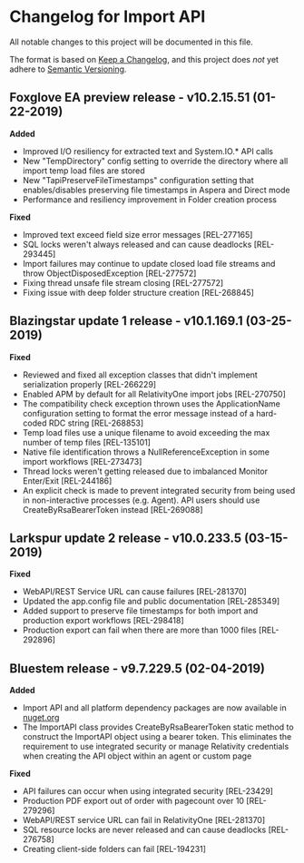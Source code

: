 # Changelog for Import API
All notable changes to this project will be documented in this file.
 
The format is based on [Keep a Changelog](https://keepachangelog.com/en/1.0.0/),
and this project does *not* yet adhere to [Semantic Versioning](https://semver.org/spec/v2.0.0.html).

## Foxglove EA preview release - v10.2.15.51 (01-22-2019)

**Added**

- Improved I/O resiliency for extracted text and System.IO.* API calls
- New "TempDirectory" config setting to override the directory where all import temp load files are stored
- New "TapiPreserveFileTimestamps" configuration setting that enables/disables preserving file timestamps in Aspera and Direct mode
- Performance and resiliency improvement in Folder creation process


**Fixed**

- Improved text exceed field size error messages [REL-277165]
- SQL locks weren't always released and can cause deadlocks [REL-293445]
- Import failures may continue to update closed load file streams and throw ObjectDisposedException [REL-277572]
- Fixing thread unsafe file stream closing [REL-277572]
- Fixing issue with deep folder structure creation [REL-268845]

## Blazingstar update 1 release - v10.1.169.1 (03-25-2019)

**Fixed**

- Reviewed and fixed all exception classes that didn't implement serialization properly [REL-266229]
- Enabled APM by default for all RelativityOne import jobs [REL-270750]
- The compatibility check exception thrown uses the ApplicationName configuration setting to format the error message instead of a hard-coded RDC string [REL-268853]
- Temp load files use a unique filename to avoid exceeding the max number of temp files [REL-135101]
- Native file identification throws a NullReferenceException in some import workflows [REL-273473]
- Thread locks weren't getting released due to imbalanced Monitor Enter/Exit [REL-244186]
- An explicit check is made to prevent integrated security from being used in non-interactive processes (e.g. Agent). API users should use CreateByRsaBearerToken instead [REL-269088]

## Larkspur update 2 release - v10.0.233.5 (03-15-2019)

**Fixed**

- WebAPI/REST Service URL can cause failures  [REL-281370]
- Updated the app.config file and public documentation [REL-285349]
- Added support to preserve file timestamps for both import and production export workflows [REL-298418]
- Production export can fail when there are more than 1000 files [REL-292896]

## Bluestem release - v9.7.229.5 (02-04-2019)

**Added**

- Import API and all platform dependency packages are now available in [nuget.org](https://www.nuget.org/packages?q=Relativity)
- The ImportAPI class provides CreateByRsaBearerToken static method to construct the ImportAPI object using a bearer token. This eliminates the requirement to use integrated security or manage Relativity credentials when creating the API object within an agent or custom page

**Fixed**

- API failures can occur when using integrated security [REL-23429]
- Production PDF export out of order with pagecount over 10 [REL-279296]
- WebAPI/REST service URL can fail in RelativityOne [REL-281370]
- SQL resource locks are never released and can cause deadlocks [REL-276758]
- Creating client-side folders can fail [REL-194231]